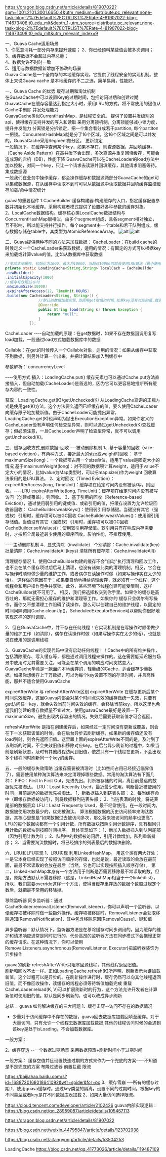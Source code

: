 
https://dragon.blog.csdn.net/article/details/81907022?spm=1001.2101.3001.6650.4&utm_medium=distribute.pc_relevant.none-task-blog-2%7Edefault%7ECTRLIST%7ERate-4-81907022-blog-114673408.t0_edu_mlt&depth_1-utm_source=distribute.pc_relevant.none-task-blog-2%7Edefault%7ECTRLIST%7ERate-4-81907022-blog-114673408.t0_edu_mlt&utm_relevant_index=9

一、Guava Cache适用场景  
1、你愿意消耗一部分内存来提升速度； 
2、你已经预料某些值会被多次调用；  
3、缓存数据不会超过内存总量；  
4、数据允许不时时一致  
5、适用与数据数据新增加不修改的场景  
Guava Cache是一个全内存的本地缓存实现，它提供了线程安全的实现机制。整体上来说Guava cache 是本地缓存的不二之选，简单易用，性能好。  


一、Guava Cache 的优势
缓存过期和淘汰机制  
在GuavaCache中可以设置Key的过期时间，包括访问过期和创建过期
GuavaCache在缓存容量达到指定大小时，采用LRU的方式，将不常使用的键值从Cache中删除
并发处理能力  
GuavaCache类似CurrentHashMap，是线程安全的。
提供了设置并发级别的api，使得缓存支持并发的写入和读取
采用分离锁机制，分离锁能够减小锁力度，提升并发能力
分离锁是分拆锁定，把一个集合看分成若干partition, 每个partiton一把锁。ConcurrentHashMap就是分了16个区域，这16个区域之间是可以并发的。GuavaCache采用Segment做分区。
更新锁定  
一般情况下，在缓存中查询某个key，如果不存在，则查源数据，并回填缓存。（Cache Aside Pattern）在高并发下会出现，多次查源并重复回填缓存，可能会造成源的宕机（DB），性能下降
GuavaCache可以在CacheLoader的load方法中加以控制，对同一个key，只让一个请求去读源并回填缓存，其他请求阻塞等待。
集成数据源  
一般我们在业务中操作缓存，都会操作缓存和数据源两部分GuavaCache的get可以集成数据源，在从缓存中读取不到时可以从数据源中读取数据并回填缓存监控缓存加载/命中情况统计  


guava的重要组件
1.CacheBuilder 缓存构建器:构建缓存的入口，指定缓存配置参数并初始化本地缓存。采用构建者模式提供了设置好各种参数的缓存对象。  
2、LocalCache数据结构。缓存核心类LocalCache数据结构与ConcurrentHashMap很相似，由多个segment组成，且各segment相对独立，互不影响，所以能支持并行操作，每个segment由一个table和若干队列组成。缓存数据存储在table中，其类型为AtomicReferenceArray。
![alt](guava缓存结构1.JPG)
![alt](guava缓存结构2.JPG)




二、Guava提供两种不同的方法来加载数据：
CacheLoader：在build cache的时候定义一个CacheLoader来获取数据，适用的情况：有固定的方式可以根据key来加载或计算value的值，比如从数据库中获取数据
 ```java
//生成本地缓存，初始化为1000，最大为10000，当超过10000时就会使用LRU算法（最小使用算法）进行清除，有效期是12小时
private static LoadingCache<String,String> localCach = CacheBuilder
.newBuilder()
.initialCapacity(1000)
//缓存有效期12小时
.maximumSize(10000)
.expireAfterAccess(12, TimeUnit.HOURS)  
 .build(new CacheLoader<String, String>() {
                //默认的数据加载实现,当调用get取值的时候,如果key没有对应的值,就调用这个方法进行加载.
                @Override
                public String load(String s) throws Exception {
                    return "null";
                }
            });
```

CacheLoader ----自动加载的原理：在get数据时，如果不存在数据回调用复写load加载，一般通过load方式加载数据库中的数据  


Callable：在get的时候传入一个Callable对象，适用的情况：如果从缓存中获取不到数据，则另外计算一个出来，并把计算结果加入到缓存中

参数解析：
concurrencyLevel


----使用方式
插入：LoadingCache.put()
缓存元素也可以通过Cache.put方法直接插入，但自动加载(CacheLoader)是首选的，因为它可以更容易地推断所有缓存内容的一致性。

获取：LoadingCache.get(K)/getUnchecked(K)
从LoadingCache查询的正规方式是使用get(K)方法。这个方法要么返回已经缓存的值，要么使用CacheLoader向缓存原子地加载新值。由于CacheLoader可能抛出异常，LoadingCache.get(K)也声明为抛出ExecutionException异常。如果你定义的CacheLoader没有声明任何检查型异常，则可以通过getUnchecked(K)查找缓存；但必须注意，一旦CacheLoader声明了检查型异常，就不可以调用getUnchecked(K)。


三、缓存回收方式,删除数据-回收
---被动删除机制
1、基于容量的回收（size-based eviction），有两种方式，接近最大的size或weight时回收：
基于maximumSize(long)：一个数据项占用一个size单位，适用于value是固定大小的情况
基于maximumWeight(long)：对不同的数据项计算weight，适用于value不定大小的情况，比如value为Map类型时，可以把map.size()作为weight
回收算法采用的是LRU算法。
2、定时回收（Timed Eviction）：
expireAfterAccess(long, TimeUnit)：缓存项在给定时间内没有被读/写，则回收。----LRU
expireAfterWrite(long, TimeUnit)：缓存项在给定时间内没有被写访问（创建或覆盖），则回收。
3、基于引用的回收（Reference-based Eviction），通过使用弱引用的键或值、或软引用的值，把缓存设置为允许垃圾回收器回收：
CacheBuilder.weakKeys()：使用弱引用存储键。当键没有其它（强或软）引用时，缓存项可以被GC回收
CacheBuilder.weakValues()：使用弱引用存储值。当值没有其它（强或软）引用时，缓存项可以被GC回收
CacheBuilder.softValues()：使用软引用存储值。软引用只有在响应内存需要时，才按照全局最近最少使用的顺序回收。影响性能，不推荐使用。


----主动删除机制
4、显式清除（invalidate）
个别清除：Cache.invalidate(key)
批量清除：Cache.invalidateAll(keys)
清除所有缓存项：Cache.invalidateAll()


清理缓存情况
1、使用CacheBuilder构建的缓存不会"自动"执行清理和回收工作，也不会在某个缓存项过期后马上清理，也没有诸如此类的清理机制。相反，它会在写操作时顺带做少量的维护工作，或者偶尔在读操作时做（如果写操作实在太少的话）。
这样做的原因在于：如果要自动地持续清理缓存，就必须有一个线程，这个线程会和用户操作竞争共享锁。此外，某些环境下线程创建可能受限制，这样CacheBuilder就不可用了。
相反，我们把选择权交到你手里。如果你的缓存是高吞吐的，那就无需担心缓存的维护和清理等工作。如果你的 缓存只会偶尔有写操作，而你又不想清理工作阻碍了读操作，那么可以创建自己的维护线程，以固定的时间间隔调用Cache.cleanUp()。ScheduledExecutorService可以帮助你很好地实现这样的定时调度。

2、但在GuavaCache中，并不存在任何线程！它实现机制是在写操作时顺带做少量的维护工作（如清除），偶尔在读操作时做（如果写操作实在太少的话），也就是说在使用的是调用线程

3、GuavaCache的实现代码中没有启动任何线程！！Cache中的所有维护操作，包括清除缓存、写入缓存等，都是通过调用线程来操作的。这在需要低延迟服务场景中使用时尤其需要关注，可能会在某个调用的响应时间突然变大。
  GuavaCache毕竟是一款面向本地缓存的，轻量级的Cache，适合缓存少量数据。如果你想缓存上千万数据，可以为每个key设置不同的存活时间，并且高性能，那并不适合使用GuavaCache


expireAfterWrite 与 refreshAfterWrite区别
expireAfterWrite
在缓存更新后某个时间失效缓存，这里Guava内部会对某个时间点失效的缓存做统一失效，只要有get访问任一key，就会失效当前时间失效的缓存，会移除当前key。所以这里也希望我们创建的缓存数据量不宜过大，使用guavaCache最好是设置一下maximumSize，避免出现内存溢出的情况。失效后需要获取新值才可会返回。

refreshAfterWrite
是指在创建缓存后，如果经过一定时间没有更新或覆盖，则会在下一次获取该值的时候，会在后台异步去刷新缓存，如果新的缓存值还没有load到时，则会先返回旧值。这里跟上面的expireAfterWrite不同的是，及时到了该刷新的时间，不会失效旧值和移除对应key。在后台异步刷新的过程中，如果当前是刷新状态，及时有其他线程访问到旧值，依然只有一个线程在更新，不会出现多个线程同时刷新同一个key的缓存。


五、一般的缓存失效策略
当缓存需要被清理时（比如空间占用已经接近临界值了），需要使用某种淘汰算法来决定清理掉哪些数据。常用的淘汰算法有下面几种：
FIFO：First In First Out，先进先出。判断被存储的时间，离目前最远的数据优先被淘汰。
LRU：Least Recently Used，最近最少使用。判断最近被使用的时间，目前最远的数据优先被淘汰。
1、新数据插入到链表头部；
2、每当缓存命中（即缓存数据被访问），则将数据移到链表头部；
3、当链表满的时候，将链表尾部的数据丢弃
LFU：Least Frequently Used，最不经常使用。在一段时间内，数据被使用次数最少的，优先被淘汰。
算法根据数据的历史访问频率来淘汰数据，其核心思想是“如果数据过去被访问多次，那么将来被访问的频率也更高”。
LFU的每个数据块都有一个引用计数，所有数据块按照引用计数排序，具有相同引用计数的数据块则按照时间排序。
具体实现如下：
1、新加入数据插入到队列尾部（因为引用计数为1）；
2、队列中的数据被访问后，引用计数增加，队列重新排序；
3、当需要淘汰数据时，将已经排序的列表最后的数据块删除。

六、LRU和LFU实现 
1、LRU实现
利用LinkedHashMap。 用这个类有两大好处：一是它本身已经实现了按照访问顺序的存储，也就是说，最近读取的会放在最前面，最最不常读取的会放在最后（当然，它也可以实现按照插入顺序存储）。
第二，LinkedHashMap本身有一个方法用于判断是否需要移除最不常读取的数，但是，原始方法默认不需要移除（这是，LinkedHashMap相当于一个linkedlist），所以，我们需要override这样一个方法，使得当缓存里存放的数据个数超过规定个数后，就把最不常用的移除掉。


移除监听器
同步监听器：通过CacheBuilder.removalListener(RemovalListener)，你可以声明一个监听器，以便缓存项被移除时做一些额外操作。缓存项被移除时，RemovalListener会获取移除通知[RemovalNotification]，其中包含移除原因[RemovalCause]、键和值

异步监听器：默认情况下，监听器方法是在移除缓存时同步调用的。因为缓存的维护和请求响应通常是同时进行的，代价高昂的监听器方法在同步模式下会拖慢正常的缓存请求。在这种情况下，你可以使用RemovalListeners.asynchronous(RemovalListener, Executor)把监听器装饰为异步操作

guava的刷新
refreshAfterWrite只阻塞回源线程，其他线程返回旧值。  
刷新和回收不太一样。正如LoadingCache.refresh(K)所声明，刷新表示为键加载新值，这个过程可以是异步的。在刷新操作进行时，缓存仍然可以向其他线程返回旧值，而不像回收操作，读缓存的线程必须等待新值加载完成
重载CacheLoader.reload(K, V)可以扩展刷新时的行为，这个方法允许开发者在计算新值时使用旧的值。默认是同步刷新的，也可以改成异步刷新





总结：
guava 如何解决缓存的三大问题
1、缓存击穿--访问不存在的数据情况
- 少量对于访问缓存中不存在的数据，guava回去数据库加载回填至缓存。对于大量访问，只有允许一个线程去数据库加载数据,其他的线程访问时候的会遇到该key是处于isLoading，不会加载数据库。

一般方案：


2、缓存穿透 --一个数据过期场景
采用数据预热+刷新时间小于过期时间

一般方案：
缓存空值并且设置快速过期的方式来作为一个兜底的方案----不知道是不是兜底的方案
布隆过滤器
前置拦截
限流

https://baijiahao.baidu.com/s?id=1688720168018641092&wfr=spider&for=pc
3、缓存雪崩 ---所有的缓存过期
1、使用guava缓存时，通过key类型的隔离，设置不同的过期时间。根据key的不同类型或者key是在不同数据库表加载
2、如果大量访问选择限流。

https://cloud.tencent.com/developer/article/2102426
guava内部实现逻辑：
https://blog.csdn.net/qq_28959087/article/details/105467113

https://dragon.blog.csdn.net/article/details/81907022


https://blog.csdn.net/weixin_44795847/article/details/123702038

https://blog.csdn.net/aitangyong/article/details/53504253

LoadingCache
https://blog.csdn.net/qq_41773026/article/details/119487109


